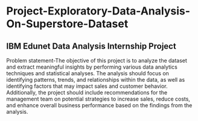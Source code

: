# Project-Exploratory-Data-Analysis-On-Superstore-Dataset
## IBM Edunet Data Analysis Internship Project
Problem statement-The objective of this project is to analyze the dataset and extract meaningful insights by performing various data analytics techniques and statistical analyses. The analysis should focus on identifying patterns, trends, and relationships within the data, as well as identifying factors that may impact sales and customer behavior. Additionally, the project should include recommendations for the management team on potential strategies to increase sales, reduce costs, and enhance overall business performance based on the findings from the analysis.
